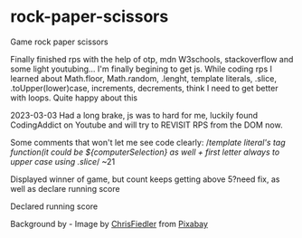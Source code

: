 # rock-paper-scissors

Game rock paper scissors

Finally finished rps with the help of otp, mdn W3schools, stackoverflow and some light youtubing...
I'm finally begining to get js.
While coding rps I learned about Math.floor, Math.random, .lenght, template literals, .slice, .toUpper(lower)case, increments, decrements, think I need to get better with loops.
Quite happy about this

2023-03-03 Had a long brake, js was to hard for me, luckily found CodingAddict on Youtube and will try to REVISIT RPS from the DOM now.

Some comments that won't let me see code clearly:
/_template literal's tag function(it could be ${computerSelection} as well + first letter always to upper case using .slice_/ ~21

Displayed winner of game, but count keeps getting above 5?need fix, as well as declare running score

Declared running score

Background by - Image by <a href="https://pixabay.com/users/chrisfiedler-935884/?utm_source=link-attribution&utm_medium=referral&utm_campaign=image&utm_content=1074131">ChrisFiedler</a> from <a href="https://pixabay.com//?utm_source=link-attribution&utm_medium=referral&utm_campaign=image&utm_content=1074131">Pixabay</a>
